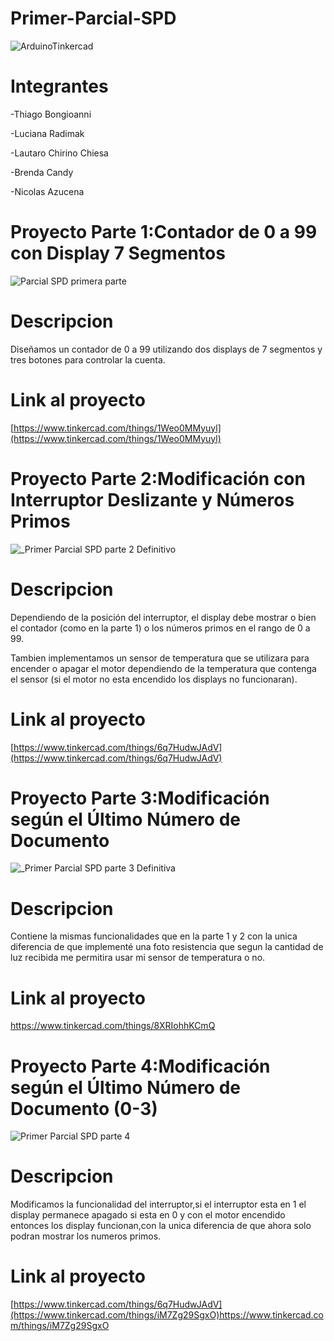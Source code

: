 # Primer-Parcial-SPD
![ArduinoTinkercad](https://github.com/Thiagobongioanni/Primer-Parcial-SPD/assets/98613140/9141c0f3-8ab1-401a-be6e-87b893d2da17)
# Integrantes
-Thiago Bongioanni

-Luciana Radimak

-Lautaro Chirino Chiesa

-Brenda Candy

-Nicolas Azucena
# Proyecto Parte 1:Contador de 0 a 99 con Display 7 Segmentos
![Parcial SPD primera parte](https://github.com/Thiagobongioanni/Primer-Parcial-SPD/assets/98613140/a8fdac8b-a5d9-4dd4-a1e0-c78004f22876)
# Descripcion
Diseñamos un contador de 0 a 99 utilizando dos displays de 7 segmentos y tres botones para
controlar la cuenta.
# Link al proyecto
[https://www.tinkercad.com/things/1Weo0MMyuyl](https://www.tinkercad.com/things/1Weo0MMyuyl)

# Proyecto Parte 2:Modificación con Interruptor Deslizante y Números Primos
![_Primer Parcial SPD parte 2 Definitivo](https://github.com/Thiagobongioanni/Primer-Parcial-SPD/assets/98613140/e0f6fa69-5042-42c5-896f-e97b91de167c)
# Descripcion
Dependiendo de la posición del interruptor, el display debe mostrar o bien el contador (como
en la parte 1) o los números primos en el rango de 0 a 99.

Tambien implementamos un sensor de temperatura que se utilizara para encender o apagar el motor dependiendo de la temperatura que contenga el sensor (si el motor no esta encendido los displays no funcionaran).
# Link al proyecto
[https://www.tinkercad.com/things/6q7HudwJAdV](https://www.tinkercad.com/things/6q7HudwJAdV)
# Proyecto Parte 3:Modificación según el Último Número de Documento
![_Primer Parcial SPD parte 3 Definitiva](https://github.com/Thiagobongioanni/Primer-Parcial-SPD/assets/98613140/bd758657-f020-41d1-897e-2dca6fc209ea)
# Descripcion
Contiene la mismas funcionalidades que en la parte 1 y 2 con la unica diferencia de que implementé una foto resistencia que segun la cantidad de luz recibida me permitira usar mi sensor de temperatura o no.
# Link al proyecto
https://www.tinkercad.com/things/8XRIohhKCmQ
# Proyecto Parte 4:Modificación según el Último Número de Documento (0-3)
![Primer Parcial SPD parte 4](https://github.com/Thiagobongioanni/Primer-Parcial-SPD/assets/98613140/1556275a-acb1-493a-a752-5275dbc6973a)
# Descripcion
Modificamos la funcionalidad del interruptor,si el interruptor esta en 1 el display permanece apagado si esta en 0 y con el motor encendido entonces los display funcionan,con la unica diferencia de que ahora solo podran mostrar los numeros primos.
# Link al proyecto
[https://www.tinkercad.com/things/6q7HudwJAdV](https://www.tinkercad.com/things/iM7Zg29SgxO)https://www.tinkercad.com/things/iM7Zg29SgxO
